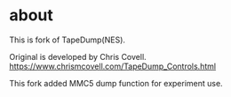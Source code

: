 # about
This is fork of TapeDump(NES).

Original is developed by Chris Covell.
https://www.chrismcovell.com/TapeDump_Controls.html

This fork added MMC5 dump function for experiment use.
